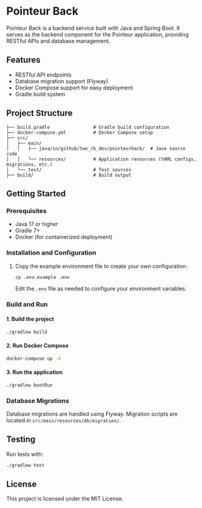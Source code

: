 # Pointeur Back

Pointeur Back is a backend service built with Java and Spring Boot. It serves as the backend component for the Pointeur
application, providing RESTful APIs and database management.

## Features

- RESTful API endpoints
- Database migration support (Flyway)
- Docker Compose support for easy deployment
- Gradle build system

## Project Structure

```
├── build.gradle                # Gradle build configuration
├── docker-compose.yml          # Docker Compose setup
├── src/
│   ├── main/
│   │   ├── java/io/github/two_rk_dev/pointeurback/  # Java source code
│   │   └── resources/          # Application resources (YAML configs, migrations, etc.)
│   └── test/                   # Test sources
├── build/                      # Build output
```

## Getting Started

### Prerequisites

- Java 17 or higher
- Gradle 7+
- Docker (for containerized deployment)

### Installation and Configuration

1. Copy the example environment file to create your own configuration:
   ```bash
   cp .env.example .env
   ```
   Edit the `.env` file as needed to configure your environment variables.

### Build and Run

#### 1. Build the project

```bash
./gradlew build
```

#### 2. Run Docker Compose

```bash
docker-compose up -d
```

#### 3. Run the application

```bash
./gradlew bootRun
```

### Database Migrations

Database migrations are handled using Flyway. Migration scripts are located in `src/main/resources/db/migration/`.

## Testing

Run tests with:

```bash
./gradlew test
```

## License

This project is licensed under the MIT License.
